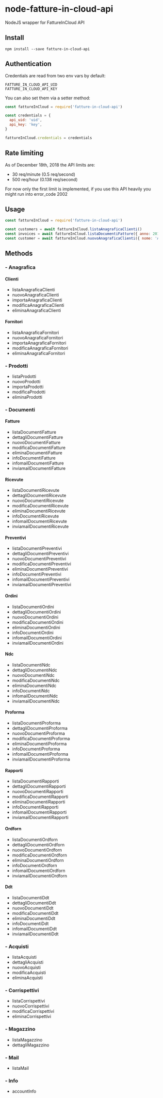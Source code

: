 # node-fatture-in-cloud-api
NodeJS wrapper for FattureInCloud API

## Install
```
npm install --save fatture-in-cloud-api
```

## Authentication
Credentials are read from two env vars by default:
```
FATTURE_IN_CLOUD_API_UID
FATTURE_IN_CLOUD_API_KEY
```
You can also set them via a setter method:
```js
const fattureInCloud = require('fatture-in-cloud-api')

const credentials = {
  api_uid: 'uid',
  api_key: 'key',
}

fattureInCloud.credentials = credentials
```

## Rate limiting
As of December 18th, 2018 the API limits are:
- 30 req/minute (0.5 req/second)
- 500 req/hour (0.138 req/second)

For now only the first limit is implemented, if you use this API heavily you might run into error_code 2002

## Usage
```js
const fattureInCloud = require('fatture-in-cloud-api')

const customers = await fattureInCloud.listaAnagraficaClienti()
const invoices = await fattureInCloud.listaDocumentiFatture({ anno: 2018 })
const customer = await fattureInCloud.nuovoAnagraficaClienti({ nome: 'Andrea' })
```

## Methods
### - Anagrafica
#### Clienti
- listaAnagraficaClienti
- nuovoAnagraficaClienti
- importaAnagraficaClienti
- modificaAnagraficaClienti
- eliminaAnagraficaClienti
#### Fornitori
- listaAnagraficaFornitori
- nuovoAnagraficaFornitori
- importaAnagraficaFornitori
- modificaAnagraficaFornitori
- eliminaAnagraficaFornitori
### - Prodotti
- listaProdotti
- nuovoProdotti
- importaProdotti
- modificaProdotti
- eliminaProdotti
### - Documenti
#### Fatture
- listaDocumentiFatture
- dettagliDocumentiFatture
- nuovoDocumentiFatture
- modificaDocumentiFatture
- eliminaDocumentiFatture
- infoDocumentiFatture
- infomailDocumentiFatture
- inviamailDocumentiFatture
#### Ricevute
- listaDocumentiRicevute
- dettagliDocumentiRicevute
- nuovoDocumentiRicevute
- modificaDocumentiRicevute
- eliminaDocumentiRicevute
- infoDocumentiRicevute
- infomailDocumentiRicevute
- inviamailDocumentiRicevute
#### Preventivi
- listaDocumentiPreventivi
- dettagliDocumentiPreventivi
- nuovoDocumentiPreventivi
- modificaDocumentiPreventivi
- eliminaDocumentiPreventivi
- infoDocumentiPreventivi
- infomailDocumentiPreventivi
- inviamailDocumentiPreventivi
#### Ordini
- listaDocumentiOrdini
- dettagliDocumentiOrdini
- nuovoDocumentiOrdini
- modificaDocumentiOrdini
- eliminaDocumentiOrdini
- infoDocumentiOrdini
- infomailDocumentiOrdini
- inviamailDocumentiOrdini
#### Ndc
- listaDocumentiNdc
- dettagliDocumentiNdc
- nuovoDocumentiNdc
- modificaDocumentiNdc
- eliminaDocumentiNdc
- infoDocumentiNdc
- infomailDocumentiNdc
- inviamailDocumentiNdc
#### Proforma
- listaDocumentiProforma
- dettagliDocumentiProforma
- nuovoDocumentiProforma
- modificaDocumentiProforma
- eliminaDocumentiProforma
- infoDocumentiProforma
- infomailDocumentiProforma
- inviamailDocumentiProforma
#### Rapporti
- listaDocumentiRapporti
- dettagliDocumentiRapporti
- nuovoDocumentiRapporti
- modificaDocumentiRapporti
- eliminaDocumentiRapporti
- infoDocumentiRapporti
- infomailDocumentiRapporti
- inviamailDocumentiRapporti
#### Ordforn
- listaDocumentiOrdforn
- dettagliDocumentiOrdforn
- nuovoDocumentiOrdforn
- modificaDocumentiOrdforn
- eliminaDocumentiOrdforn
- infoDocumentiOrdforn
- infomailDocumentiOrdforn
- inviamailDocumentiOrdforn
#### Ddt
- listaDocumentiDdt
- dettagliDocumentiDdt
- nuovoDocumentiDdt
- modificaDocumentiDdt
- eliminaDocumentiDdt
- infoDocumentiDdt
- infomailDocumentiDdt
- inviamailDocumentiDdt
### - Acquisti
- listaAcquisti
- dettagliAcquisti
- nuovoAcquisti
- modificaAcquisti
- eliminaAcquisti
### - Corrispettivi
- listaCorrispettivi
- nuovoCorrispettivi
- modificaCorrispettivi
- eliminaCorrispettivi
### - Magazzino
- listaMagazzino
- dettagliMagazzino
### - Mail
- listaMail
### - Info
- accountInfo
